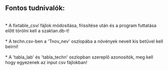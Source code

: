 ## Fontos tudnivalók:
<br/>
 * A fixtable_csv/ fájlok módosítása, frissítése után és a program futtatása előtt törölni kell a szaktan.db-t!<br/><br/>
 * A techn.csv-ben a 'Tnov_nev' oszlopába a növények neveit kis betűvel kell beírni!<br/><br/>
 * A 'tabla_lab' és 'tabla_techn' oszlopban szereplő azonosítók, meg kell hogy egyezenek az input csv fájlokban!<br/><br/>